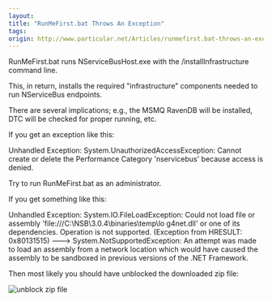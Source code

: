 ```yaml
---
layout:
title: "RunMeFirst.bat Throws An Exception"
tags: 
origin: http://www.particular.net/Articles/runmefirst.bat-throws-an-exception
---
```

RunMeFirst.bat runs NServiceBusHost.exe with the /installInfrastructure command line.

This, in return, installs the required "infrastructure" components needed to run NServiceBus endpoints.

There are several implications; e.g., the MSMQ RavenDB will be installed, DTC will be checked for proper running, etc.

If you get an exception like this:


Unhandled Exception: System.UnauthorizedAccessException: Cannot create or delete the Performance Category 'nservicebus' because access is denied.


Try to run RunMeFirst.bat as an administrator.

If you get something like this:


Unhandled Exception: System.IO.FileLoadException: Could not load file or assembly 'file:///C:\\NSB\\3.0.4\\binaries\\temp\\lo g4net.dll' or one of its dependencies. Operation is not supported. (Exception from HRESULT: 0x80131515) ---\> System.NotSupportedException: An attempt was made to load an assembly from a network location which would have caused the assembly to be sandboxed in previous versions of the .NET Framework.


Then most likely you should have unblocked the downloaded zip file:

![unblock zip file](https://particular.blob.core.windows.net/media/Default/images/unblock320_crossedout.png "unblock zip file")

